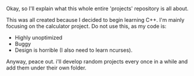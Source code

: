Okay, so I'll explain what this whole entire 'projects' repository is all about.

This was all created because I decided to begin learning C++. I'm mainly focusing on the calculator project.
Do not use this, as my code is:

* Highly unoptimized
* Buggy
* Design is horrible (I also need to learn ncurses).

Anyway, peace out. i'll develop random projects every once in a while and add them under their own folder. 
